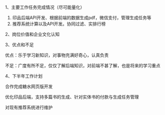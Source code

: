1、主要工作任务完成情况（尽可能量化）

1. 印品后端API开发、根据前端的数据生成pdf，微信支付，管理生成任务等
2. 推荐系统计算以及API开发。协同过滤、实排行榜

2、岗位价值和企业文化认知

3、优点和不足

优点：乐于学习新知识，对事物充满好奇心，认真负责

不足：广度有所不足，仅仅了解后端知识，对前端不甚了解，也是将来的学习重点

4、下半年工作计划

合作完成糖水网页版开发

优化印品后端，支持多篇书的生成、针对实体书的付款与生成任务管理

对现有推荐系统进行维护



